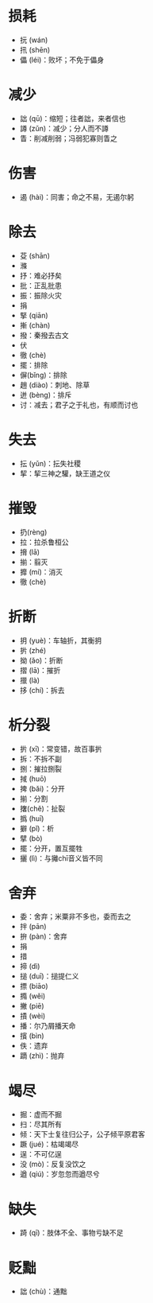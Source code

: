 # 损耗
* 抏 (wán)
* 扟 (shēn)
* 儡 (léi)：败坏；不免于儡身

# 减少
* 詘 (qū)：缩短；往者詘，来者信也
* 譐 (zǔn)：减少；分人而不譐
* 眚：削减削弱；冯弱犯寡则眚之

# 伤害
* 遏 (hài)：同害；命之不易，无遏尔躬
# 除去
* 芟 (shān)
* 滌
* 抒：难必抒矣
* 批：正乱批患
* 振：振除火灾
* 捐
* 掔 (qiān)
* 摲 (chàn)
* 撥：秦撥去古文
* 伏
* 徹 (chè)
* 擺：排除
* 偋(bǐng)：排除
* 趙 (diào)：刺地、除草
* 迸 (bèng)：排斥
* 讨：减去；君子之于礼也，有顺而讨也
# 失去
* 抎 (yǔn)：抎失社稷
* 挈：挈三神之驩，缺王道之仪
# 摧毁
* 扔(rèng)
* 拉：拉杀鲁桓公
* 搚 (lā)
* 揃：翦灭
* 攠 (mí)：消灭
* 徹 (chè)
# 折断
* 抈 (yuè)：车轴折，其衡抈
* 扸 (zhé)
* 拗 (ǎo)：折断
* 摺 (lā)：摧折
* 擸 (là)
* 拸 (chí)：拆去
# 析分裂
* 扸 (xī)：常变错，故百事扸
* 拆：不拆不副
* 捌：摧拉捌裂
* 掝 (huō)
* 捭 (bǎi)：分开
* 揃：分割
* 撦(chě)：扯裂
* 撝 (huī)
* 擗 (pǐ)：析
* 擘 (bò)
* 擺：分开，置互擺牲
* 攦 (lì)：与攡chī音义皆不同
# 舍弃
* 委：舍弃；米粟非不多也，委而去之
* 拌 (pān)
* 拚 (pàn)：舍弃
* 捐
* 措
* 揥 (dì)
* 搥 (duī)：搥提仁义
* 摽 (biāo)
* 撱 (wěi)
* 撇 (piē)
* 撌 (wèi)
* 播：尔乃屑播天命
* 擯 (bìn)
* 佚：遗弃
* 蹢 (zhì)：抛弃

# 竭尽
* 掘：虚而不掘
* 扫：尽其所有
* 倾：天下士复往归公子，公子倾平原君客
* 蹶 (jué)：枯竭竭尽
* 逞：不可亿逞
* 没 (mò)：反复没饮之
* 遒 (qiú)：岁忽忽而遒尽兮
# 缺失
* 踦 (qī)：肢体不全、事物亏缺不足
# 贬黜
* 詘 (chù)：通黜